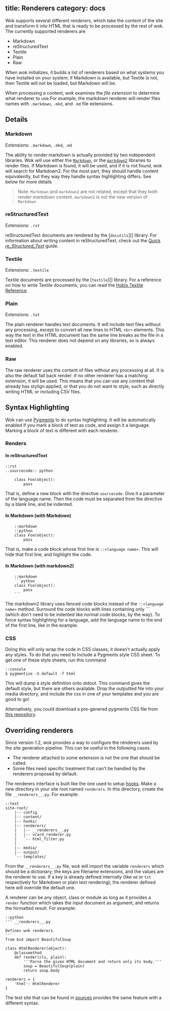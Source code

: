 title: Renderers
category: docs
---
Wok supports several different _renderers_, which take the content of the site
and transform it into HTML that is ready to be processed by the rest of wok.
The currently supported renderers are

- Markdown
- reStructuredText
- Textile
- Plain
- Raw

When wok initializes, it builds a list of renderers based on what systems you
have installed on your system; if Markdown is available, but Textile is not,
then Textile will not be loaded, but Markdown will be.

When processing a content, wok examines the _file extension_ to determine what
renderer to use.For example, the markdown renderer will render files names with
`.markdown`, `.mkd`, and `.md` file extensions.

Details
-------
### Markdown
Extensions: `.markdown`, `.mkd`, `.md`

The ability to render markdown is actually provided by two independent
libraries. Wok will use either the [`Markdown`][mkd], or the
[`markdown2`][mkd2] libraries to render files. If Markdown is found, it will be
used, and if it is not found, wok will search for Markdown2. For the most part,
they should handle content equivalently, but they way they handle syntax
highlighting differs. See below for more details

> Note: `Markdown` and `markdown2` are not related, except that they both
> render markdown content. `markdown2` is not the new version of `Markdown`

[mkd]: http://pypi.python.org/pypi/Markdown
[mkd2]: http://pypi.python.org/pypi/markdown2

### reStructuredText
Extensions: `.rst`

reStructuredText documents are rendered by the [`docutils`][] library. For
information about writing content in reStructuredText, check out the [Quick
_re_Structured_Text_][quickrst] guide.

[docutils]: http://pypi.python.org/pypi/docutils
[quickrst]: http://docutils.sourceforge.net/docs/user/rst/quickref.html

### Textile
Extensions: `.textile`

Textile documents are processed by the [`textile`][] library. For a reference
on how to write Textile documents, you can read the [Hobix Textile
Reference][txtguide]

[textile]: http://pypi.python.org/pypi/textile
[txtguide]: http://redcloth.org/hobix.com/textile/

### Plain
Extensions: `.txt`

The plain renderer handles text documents. It will include text files without
any processing, except to convert all new lines to HTML `<br>` elements. This
way the text in the HTML document has the same line breaks as the file in a
text editor. This renderer does not depend on any libraries, so is always
enabled.

### Raw
The raw renderer uses the content of files without any processing at all. It is
also the default fall back render: if no other renderer has a matching
extension, it will be used. This means that you can use any content that
already has stylign applied, or that you do not want to style, such as directly
writing HTML or including CSV files.

Syntax Highlighting
-------------------
Wok can use [Pygments][pyg] to do syntax highlighting. It will be automatically
enabled if you mark a block of text as code, and assign it a language. Marking
a block of text is different with each renderer.

[pyg]: http://pygments.org

### Renders

#### In reStructuredText

    ::rst
    ..sourcecode:: python

        class Foo(object):
            pass

That is, define a new block with the directive `sourcecode`. Give it a
parameter of the language name. Then the code must be separated from the
directive by a blank line, and be indented.

#### In Markdown (with Markdown)

        ::markdown
        ::python
        class Foo(object):
            pass

That is, make a code block whose first line is `::<language name>`. This will
hide that first line, and highlight the code.

#### In Markdown (with markdown2)

        ::markdown
        ```python
        class Foo(object):
            pass
        ```

The markdown2 library uses fenced code blocks instead of the `::<language
name>` method. Surround the code blocks with lines containing only \`\`\`
(which don't need to be indented like normal code blocks, by the way). To force
syntax highlighting for a language, add the language name to the end of the
first line, like in the example.

### CSS
Doing this will only wrap the code in CSS classes, it doesn't actually apply
any styles. To do that you need to include a Pygments style CSS sheet. To get
one of these style sheets, run this command

    ::console
    $ pygmentize -S default -f html

This will dump a style definition onto stdout. This command gives the default
style, but there are others available. Drop the outputted file into your media
directory, and include the css in one of your templates and you are good to go!

Alternatively, you could download a pre-genered pygments CSS file from [this
repository][pygcss].

[pygcss]: https://github.com/Anomareh/pygments-styles-dump

Overriding renderers
--------------------

Since version 1.2, wok provides a way to configure the renderers used
by the site generation pipeline. This can be useful in the following cases.

-   The renderer attached to some extension is not the one that should
    be called.
-   Some files need specific treatment that can't be handled by the
    renderers proposed by default.

The renderers interface is built like the one used to setup
[hooks](/docs/hooks). Make a new directory in your site root named
`renderers`. In this directory, create the file `__renderers__.py`.
For example:

    ::text
    site-root/
        |-- config
        |-- content/
        |-- hooks/
        |-- renderers/
        |   |-- __renderers__.py
        |   |-- vcard_renderer.py
        |   `-- html_filter.py
        |
        |-- media/
        |-- output/
        `-- templates/

From the `__renderers__.py` file, wok will import the variable
`renderers` which should be a dictionary; the keys are filename
extensions, and the values are the renderer to use. If a key is
already defined internally (like `md` or `txt` respectively for
Markdown or plain text rendering), the renderer defined here will
override the default one.

A renderer can be any object, class or module as long as it provides a
`render` function which takes the input document as argument, and
returns the formatted result. For example:

    ::python
    ''' __renderers__.py

    Defines wok renderers.
    '''
    from bs4 import BeautifulSoup

    class HtmlRenderer(object):
        @classmethod
        def render(cls, plain):
            '''Parse the given HTML document and return only its body.'''
            soup = BeautifulSoup(plain)
            return soup.body

    renderers = {
        'html': HtmlRenderer
    }

The test site that can be found in [sources][gh] provides the same
feature with a different syntax.

[gh]: https://github.com/mythmon/wok

